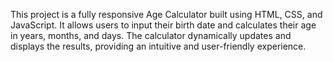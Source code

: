 This project is a fully responsive Age Calculator built using HTML, CSS, and JavaScript. It allows users to input their birth date and calculates their age in years, months, and days. The calculator dynamically updates and displays the results, providing an intuitive and user-friendly experience.
